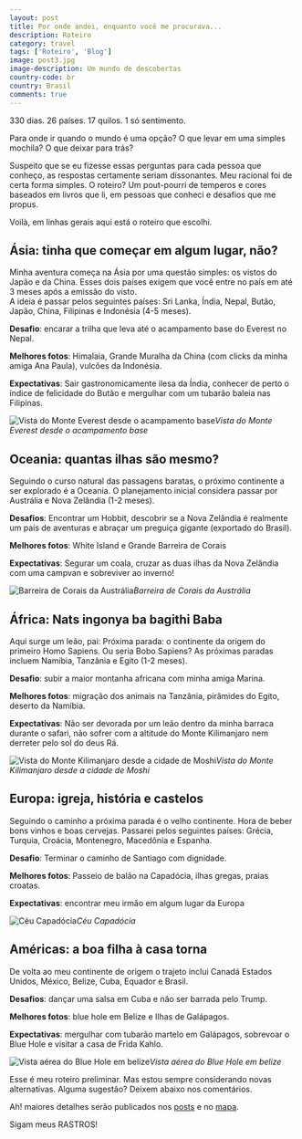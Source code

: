 ```yaml
---
layout: post
title: Por onde andei, enquanto você me procurava...
description: Roteiro
category: travel
tags: ['Roteiro', 'Blog']
image: post3.jpg
image-description: Um mundo de descobertas
country-code: br
country: Brasil
comments: true
---
```


330 dias. 26 países. 17 quilos. 1 só sentimento.

Para onde ir quando o mundo é uma opção? O que levar em uma simples mochila? O que deixar para trás?

Suspeito que se eu fizesse essas perguntas para cada pessoa que conheço, as respostas certamente seriam dissonantes. Meu racional foi de certa forma simples. O roteiro? Um pout-pourri de temperos e cores baseados em livros que li, em pessoas que conheci e desafios que me propus.

Voilà, em linhas gerais aqui está o roteiro que escolhi.


## Ásia: tinha que começar em algum lugar, não?

Minha aventura começa na Ásia por uma questão simples: os vistos do Japão e da China. Esses dois países exigem que você entre no país em até 3 meses após a emissão do visto.  
A ideia é passar pelos seguintes países: Sri Lanka, Índia, Nepal, Butão, Japão, China, Filipinas e Indonésia (4-5 meses).

__Desafio__: encarar a trilha que leva até o acampamento base do Everest no Nepal.

__Melhores fotos__: Himalaia, Grande Muralha da China (com clicks da minha amiga Ana Paula), vulcões da Indonésia.

__Expectativas__: Sair gastronomicamente ilesa da Índia, conhecer de perto o índice de felicidade do Butão e mergulhar com um tubarão baleia nas Filipinas. 

![Vista do Monte Everest desde o acampamento base]({{site.baseurl}}/assets/images/photos/posts/asia.jpg)*Vista do Monte Everest desde o acampamento base*


## Oceania: quantas ilhas são mesmo?

Seguindo o curso natural das passagens baratas, o próximo continente a ser explorado é a Oceania. 
O planejamento inicial considera passar por Austrália e Nova Zelândia (1-2 meses).

__Desafios__:  Encontrar um Hobbit, descobrir se a Nova Zelândia é realmente um país de aventuras e abraçar um preguiça gigante (exportado do Brasil).

__Melhores fotos__: White Island e Grande Barreira de Corais

__Expectativas__: Segurar um coala, cruzar as duas ilhas da Nova Zelândia com uma campvan e sobreviver ao inverno! 

![Barreira de Corais da Austrália]({{site.baseurl}}/assets/images/photos/posts/oceania.jpg)*Barreira de Corais da Austrália*


## África: Nats ingonya ba bagithi Baba 

Aqui surge um leão, pai: Próxima parada: o continente da origem do primeiro Homo Sapiens. Ou seria Bobo Sapiens? As próximas paradas incluem Namíbia, Tanzânia e Egito (1-2 meses).

__Desafio__: subir a maior montanha africana com  minha amiga Marina.

__Melhores fotos__:  migração dos animais na Tanzânia, pirâmides do Egito, deserto da Namíbia.

__Expectativas__: Não ser devorada por um leão dentro da minha barraca durante o safari,  não sofrer com a altitude do Monte Kilimanjaro nem derreter pelo sol do deus Rá.

![Vista do Monte Kilimanjaro desde a cidade de Moshi]({{site.baseurl}}/assets/images/photos/posts/africa.jpg)*Vista do Monte Kilimanjaro desde a cidade de Moshi*


## Europa: igreja, história e castelos

Seguindo o caminho a próxima parada é o velho continente. Hora de beber bons vinhos e boas cervejas. Passarei pelos seguintes países: Grécia, Turquia, Croácia, Montenegro, Macedônia e Espanha.

__Desafio__: Terminar o caminho de Santiago com dignidade.

__Melhores fotos__: Passeio de balão na Capadócia, ilhas gregas, praias croatas.

__Expectativas__: encontrar meu irmão em algum lugar da Europa

![Céu Capadócia]({{site.baseurl}}/assets/images/photos/posts/europe.jpg)*Céu Capadócia*


## Américas: a boa filha à casa torna

De volta ao meu continente de origem o trajeto inclui Canadá  Estados Unidos, México, Belize, Cuba, Equador e Brasil.

__Desafios__: dançar uma salsa em Cuba e não ser barrada pelo Trump.

__Melhores fotos__: blue hole em Belize e Ilhas de Galápagos.

__Expectativas__: mergulhar com tubarão martelo em Galápagos, sobrevoar o Blue Hole e visitar a casa de Frida Kahlo.

![Vista aérea do Blue Hole em belize]({{site.baseurl}}/assets/images/photos/posts/america.jpg)*Vista aérea do Blue Hole em belize*

Esse é meu roteiro preliminar. Mas estou sempre considerando novas alternativas. Alguma sugestão? Deixem abaixo nos comentários.

Ah! maiores detalhes serão publicados nos [posts](http://amandaferrari.me/travel/country/) e no [mapa](http://amandaferrari.me/maps/).

Sigam meus RASTROS! 
